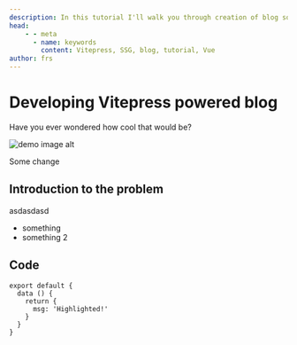 ```yaml
---
description: In this tutorial I'll walk you through creation of blog solution based on Vitepress v1
head:
    - - meta
      - name: keywords
        content: Vitepress, SSG, blog, tutorial, Vue
author: frs
---
```


# Developing Vitepress powered blog

Have you ever wondered how cool that would be?

![demo image alt](/post/developing-vitepress-powered-blog/demo.jpeg)

Some change

## Introduction to the problem

asdasdasd

-   something
-   something 2

## Code

```js{4}
export default {
  data () {
    return {
      msg: 'Highlighted!'
    }
  }
}
```
